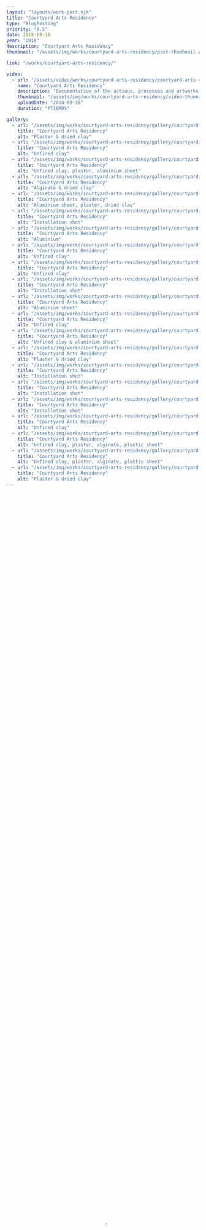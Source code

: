 ```yaml
---
layout: "layouts/work-post.njk"
title: "Courtyard Arts Residency"
type: "BlogPosting"
priority: "0.5"
date: 2018-09-18
year: "2018"
description: "Courtyard Arts Residency"
thumbnail: "/assets/img/works/courtyard-arts-residency/post-thumbnail.webp"

link: "/works/courtyard-arts-residency/"

video:
  - url: "/assets/video/works/courtyard-arts-residency/courtyard-arts-residency.mp4"
    name: "Courtyard Arts Residency"
    description: "Documentation of the actions, processes and artworks made during the residency"
    thumbnail: "/assets/img/works/courtyard-arts-residency/video-thumnail.webp"
    uploadDate: "2018-09-18"
    duration: "PT10M0S"

gallery:
  - url: "/assets/img/works/courtyard-arts-residency/gallery/courtyard-arts-residency-1.webp"
    title: "Courtyard Arts Residency"
    alt: "Plaster & dried clay"
  - url: "/assets/img/works/courtyard-arts-residency/gallery/courtyard-arts-residency-2.webp"
    title: "Courtyard Arts Residency"
    alt: "Unfired clay"
  - url: "/assets/img/works/courtyard-arts-residency/gallery/courtyard-arts-residency-3.webp"
    title: "Courtyard Arts Residency"
    alt: "Unfired clay, plaster, aluminium sheet"
  - url: "/assets/img/works/courtyard-arts-residency/gallery/courtyard-arts-residency-5.webp"
    title: "Courtyard Arts Residency"
    alt: "Alginate & dried clay"
  - url: "/assets/img/works/courtyard-arts-residency/gallery/courtyard-arts-residency-6.webp"
    title: "Courtyard Arts Residency"
    alt: "Aluminium sheet, plaster, dried clay"
  - url: "/assets/img/works/courtyard-arts-residency/gallery/courtyard-arts-residency-7.webp"
    title: "Courtyard Arts Residency"
    alt: "Installation shot"
  - url: "/assets/img/works/courtyard-arts-residency/gallery/courtyard-arts-residency-8.webp"
    title: "Courtyard Arts Residency"
    alt: "Aluminium"
  - url: "/assets/img/works/courtyard-arts-residency/gallery/courtyard-arts-residency-10.webp"
    title: "Courtyard Arts Residency"
    alt: "Unfired clay"
  - url: "/assets/img/works/courtyard-arts-residency/gallery/courtyard-arts-residency-11.webp"
    title: "Courtyard Arts Residency"
    alt: "Unfired clay"
  - url: "/assets/img/works/courtyard-arts-residency/gallery/courtyard-arts-residency-12.webp"
    title: "Courtyard Arts Residency"
    alt: "Installation shot"
  - url: "/assets/img/works/courtyard-arts-residency/gallery/courtyard-arts-residency-13.webp"
    title: "Courtyard Arts Residency"
    alt: "Aluminium sheet"
  - url: "/assets/img/works/courtyard-arts-residency/gallery/courtyard-arts-residency-14.webp"
    title: "Courtyard Arts Residency"
    alt: "Unfired clay"
  - url: "/assets/img/works/courtyard-arts-residency/gallery/courtyard-arts-residency-15.webp"
    title: "Courtyard Arts Residency"
    alt: "Unfired clay & aluminium sheet"
  - url: "/assets/img/works/courtyard-arts-residency/gallery/courtyard-arts-residency-16.webp"
    title: "Courtyard Arts Residency"
    alt: "Plaster & dried clay"
  - url: "/assets/img/works/courtyard-arts-residency/gallery/courtyard-arts-residency-17.webp"
    title: "Courtyard Arts Residency"
    alt: "Installation shot"
  - url: "/assets/img/works/courtyard-arts-residency/gallery/courtyard-arts-residency-18.webp"
    title: "Courtyard Arts Residency"
    alt: "Installation shot"
  - url: "/assets/img/works/courtyard-arts-residency/gallery/courtyard-arts-residency-19.webp"
    title: "Courtyard Arts Residency"
    alt: "Installation shot"
  - url: "/assets/img/works/courtyard-arts-residency/gallery/courtyard-arts-residency-20.webp"
    title: "Courtyard Arts Residency"
    alt: "Unfired clay"
  - url: "/assets/img/works/courtyard-arts-residency/gallery/courtyard-arts-residency-21.webp"
    title: "Courtyard Arts Residency"
    alt: "Unfired clay, plaster, alginate, plastic sheet"
  - url: "/assets/img/works/courtyard-arts-residency/gallery/courtyard-arts-residency-22.webp"
    title: "Courtyard Arts Residency"
    alt: "Unfired clay, plaster, alginate, plastic sheet"
  - url: "/assets/img/works/courtyard-arts-residency/gallery/courtyard-arts-residency-23.webp"
    title: "Courtyard Arts Residency"
    alt: "Plaster & dried clay"
---
```


<video width="100%" height="100%" controls controlsList="nodownload" poster="{{ video[0].thumbnail }}">
    <source src="{{ video[0].url }}" type="video/mp4">
    Your browser does not support the video tag.
</video>
<figcaption>
    "{{ video[0].name }}". {{ video[0].description }}.
</figcaption>

<br>

<p class="indent">In 2018, I was artist in residence at Courtyard Arts Centre in Hertford, UK. Explain the residency concept further.</p>

<br>

<blockquote>
<p>what do we call these relics?</p>
<p>do they have names? Or are they just things?</p>
<p>things that did a thing?</p>
<p>things that will do a thing?</p>
<p>things that do nothing?</p>
<p>things that do everything?</p>
<p>useless to us, what are they?</p>
<p>what will they be use for?</p>
<p>when will they be used?</p>
<p>who uses them?</p>
<p>they almost look like they do something, right?</p>
<p>things of remembrance,</p>
<p>things of optimism,</p>
<p>things of pessimism,</p>
<p>things of opportunity,</p>
<p>things of the past,</p>
<p>things of the future & things of the present,</p>
<p>things of the never-will & always.</p>
</blockquote>

<br>
<br>